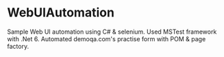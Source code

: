# WebUIAutomation
Sample Web UI automation using C# & selenium.
Used MSTest framework with .Net 6.
Automated demoqa.com's practise form with POM & page factory.
